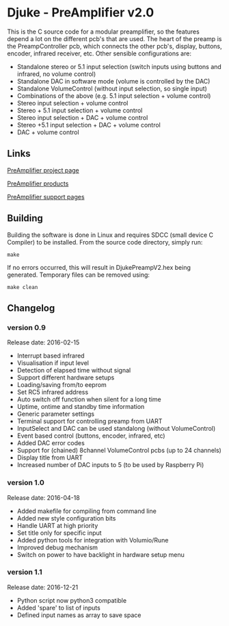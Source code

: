 # Djuke - PreAmplifier v2.0

This is the C source code for a modular preamplifier, so the features depend a lot on the different pcb's that are used. The heart of the preamp is the PreampController pcb, which connects the other pcb's, display, buttons, encoder, infrared receiver, etc. Other sensible configurations are:

- Standalone stereo or 5.1 input selection (switch inputs using buttons and infrared, no volume control)
- Standalone DAC in software mode (volume is controlled by the DAC)
- Standalone VolumeControl (without input selection, so single input)
- Combinations of the above (e.g. 5.1 input selection + volume control)
 - Stereo input selection + volume control
 - Stereo + 5.1 input selection + volume control
 - Stereo input selection + DAC + volume control
 - Stereo +5.1 input selection + DAC + volume control
 - DAC + volume control

## Links

[PreAmplifier project page](http://www.djuke.nl/en/projects/10-pre-amplifiers/34-preamplifierv2)

[PreAmplifier products](http://www.djuke.nl/index.php?page=shop.browse&category_id=67&vmcchk=1&option=com_virtuemart&Itemid=8)

[PreAmplifier support pages](http://www.djuke.nl/en/support/15-preamplifier)

## Building

Building the software is done in Linux and requires SDCC (small device C Compiler) to be installed. From the source code directory, simply run:

```
make
```

If no errors occurred, this will result in DjukePreampV2.hex being generated. Temporary files can be removed using:

```
make clean
```

## Changelog

### version 0.9
Release date: 2016-02-15
- Interrupt based infrared
- Visualisation if input level
- Detection of elapsed time without signal
- Support different hardware setups
- Loading/saving from/to eeprom
- Set RC5 infrared address
- Auto switch off function when silent for a long time
- Uptime, ontime and standby time information
- Generic parameter settings
- Terminal support for controlling preamp from UART
- InputSelect and DAC can be used standalong (without VolumeControl)
- Event based control (buttons, encoder, infrared, etc)
- Added DAC error codes
- Support for (chained) 8channel VolumeControl pcbs (up to 24 channels)
- Display title from UART
- Increased number of DAC inputs to 5 (to be used by Raspberry Pi)

### version 1.0
Release date: 2016-04-18
- Added makefile for compiling from command line
- Added new style configuration bits
- Handle UART at high priority
- Set title only for specific input
- Added python tools for integration with Volumio/Rune
- Improved debug mechanism
- Switch on power to have backlight in hardware setup menu

### version 1.1
Release date: 2016-12-21
- Python script now python3 compatible
- Added 'spare' to list of inputs
- Defined input names as array to save space

